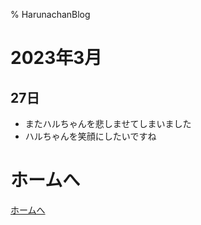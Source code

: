% HarunachanBlog

# 2023年3月

## 27日

- またハルちゃんを悲しませてしまいました
- ハルちゃんを笑顔にしたいですね

# ホームへ

[ホームへ](https://harunachan.com/)
